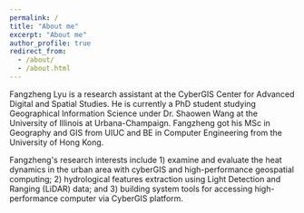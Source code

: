 ```yaml
---
permalink: /
title: "About me"
excerpt: "About me"
author_profile: true
redirect_from: 
  - /about/
  - /about.html
---
```



Fangzheng Lyu is a research assistant at the CyberGIS Center for Advanced Digital and Spatial Studies. He is currently a PhD student studying Geographical Information Science under Dr. Shaowen Wang at the University of Illinois at Urbana-Champaign. Fangzheng got his MSc in Geography and GIS from UIUC and BE in Computer Engineering from the University of Hong Kong. 

Fangzheng's research interests include 1) examine and evaluate the heat dynamics in the urban area with cyberGIS and high-performance geospatial computing; 2) hydrological features extraction using Light Detection and Ranging (LiDAR) data; and 3) building system tools for accessing high-performance computer via CyberGIS platform.
